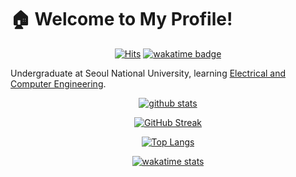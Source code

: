 <!--
**thekpaul/thekpaul** is a `special` repository because its `README.md`
(this file) appears on your GitHub profile.

Here are some ideas to get you started:

- 🔭 I’m currently working on
- 🌱 I’m currently learning
- 👯 I’m looking to collaborate on
- 🤔 I’m looking for help with
- 💬 Ask me about
- 📫 How to reach me:
- 😄 Pronouns:
- ⚡ Fun fact:
[![ReadMe Card](https://github-readme-stats.vercel.app/api/pin/?username=thekpaul&repo=github-readme-stats)](https://github.com/anuraghazra/github-readme-stats)
-->

# 🏠 Welcome to My Profile!

<div align = "center">

[![Hits](https://hits.seeyoufarm.com/api/count/incr/badge.svg?url=https%3A%2F%2Fgithub.com%2Fthekpaul&count_bg=%23008888&title_bg=%23808080&icon=github.svg&icon_color=%23B0B0B0&title=Visitors&edge_flat=false)](https://hits.seeyoufarm.com)
[![wakatime badge](https://wakatime.com/badge/user/1b677677-1ab9-47dd-b620-bd068d276b6e.svg)](https://wakatime.com/@1b677677-1ab9-47dd-b620-bd068d276b6e)

</div>

Undergraduate at Seoul National University, learning
[Electrical and Computer Engineering][1].

<div align = "center">

[![github stats](https://github-readme-stats-thekpaul.vercel.app/api?username=thekpaul&show_icons=true&include_all_commits=true&count_private=true&theme=blueberry&card_width=495)][2]

[![GitHub Streak](https://github-readme-streak-stats-liard.vercel.app?user=thekpaul&theme=blueberry&date_format=j%20M%5B%20Y%5D&ring=3572A5&fire=F34B7D)][4]

[![Top Langs](https://github-readme-stats-thekpaul.vercel.app/api/top-langs/?username=thekpaul&exclude_repo=github-readme-stats,thekpaul.github.io&layout=compact&langs_count=8&count_private=true&theme=blueberry&card_width=495)][2]

[![wakatime stats](https://github-readme-stats-thekpaul.vercel.app/api/wakatime?username=thekpaul&layout=compact&langs_count=8&theme=blueberry)][3]

</div>

[1]: https://ece.snu.ac.kr
[2]: https://github.com/anuraghazra/github-readme-stats
[3]: https://wakatime.com/@thekpaul
[4]: https://git.io/streak-stats
